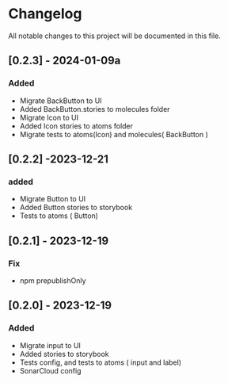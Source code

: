 # Changelog

All notable changes to this project will be documented in this file.

## [0.2.3] - 2024-01-09a

### Added
- Migrate BackButton to UI
- Added BackButton.stories to molecules folder
- Migrate Icon to UI
- Added Icon stories to atoms folder
- Migrate tests to atoms(Icon) and molecules( BackButton )

## [0.2.2] -2023-12-21

### added
- Migrate Button to UI
- Added Button stories to storybook
- Tests to atoms ( Button)

## [0.2.1] - 2023-12-19

### Fix

- npm prepublishOnly

## [0.2.0] - 2023-12-19

### Added

- Migrate input to UI
- Added stories to storybook
- Tests config, and tests to atoms ( input and label)
- SonarCloud config


